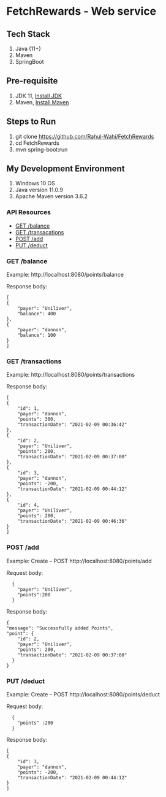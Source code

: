 # FetchRewards - Web service
## Tech Stack
1. Java (11+)
1. Maven
1. SpringBoot

## Pre-requisite
1. JDK 11, [Install JDK](https://docs.oracle.com/en/java/javase/11/install/overview-jdk-installation.html#GUID-8677A77F-231A-40F7-98B9-1FD0B48C346A)
1. Maven, [Install Maven](http://maven.apache.org/install.html)

## Steps to Run
1. git clone https://github.com/Rahul-Wahi/FetchRewards
1. cd FetchRewards
1. mvn spring-boot:run

## My Development Environment
1. Windows 10 OS 
1. Java version 11.0.9
1. Apache Maven version 3.6.2

### API Resources

  - [GET /balance](#get-balance)
  - [GET /transacations](#get-transactions)
  - [POST /add](#post-add)
  - [PUT /deduct](#put-deduct)

### GET /balance

Example: http://localhost:8080/points/balance

Response body:

    [
    {
        "payer": "Uniliver",
        "balance": 400
    },
    {
        "payer": "dannon",
        "balance": 100
    }
    ]

### GET /transactions

Example: http://localhost:8080/points/transactions

Response body:

    [
    {
        "id": 1,
        "payer": "dannon",
        "points": 300,
        "transactionDate": "2021-02-09 00:36:42"
    },
    {
        "id": 2,
        "payer": "Uniliver",
        "points": 200,
        "transactionDate": "2021-02-09 00:37:00"
    },
    {
        "id": 3,
        "payer": "dannon",
        "points": -200,
        "transactionDate": "2021-02-09 00:44:12"
    },
    {
        "id": 4,
        "payer": "Uniliver",
        "points": 200,
        "transactionDate": "2021-02-09 00:46:36"
    }
    ]



### POST /add

Example: Create – POST  http://localhost:8080/points/add

Request body:

      {
        "payer": "Uniliver",
        "points":200
      }
       

Response body:

    {
    "message": "Successfully added Points",
    "point": {
        "id": 2,
        "payer": "Uniliver",
        "points": 200,
        "transactionDate": "2021-02-09 00:37:00"
      }
    }


### PUT /deduct

Example: Create – POST  http://localhost:8080/points/deduct

Request body:

      {
        "points" :200
      }
       

Response body:

    [
    {
        "id": 3,
        "payer": "dannon",
        "points": -200,
        "transactionDate": "2021-02-09 00:44:12"
    }
    ]

